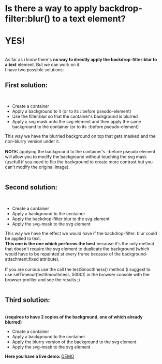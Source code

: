 <h1>Is there a way to apply backdrop-filter:blur() to a text element?</h1>
<h1>YES!</h1><br>
As far as i know there's <strong>no way to directly apply the backdrop-filter:blur to a text</strong> element. But we can work on it.<br> 
I have two possible solutions: <br>
<strong><h2>First solution:</h2></strong><br>
<ul>
  <li>Create a container</li>
  <li>Apply a background to it (or to its ::before pseudo-element)</li>
  <li>Use the filter:blur so that the container's background is blurred</li>
  <li>Apply a svg mask onto the svg element and then apply the same background to the container (or to its ::before pseudo-element)</li>
</ul>
This way we have the blurried background on top that gets masked and the non-blurry version under it.<br><br>
<strong>NOTE:</strong> applying the background to the container's ::before pseudo element will allow you to modify the background  without touching the svg mask (usefull if you need to flip the background to create more contrast but you can't modify the original image).<br><br>
<strong><h2>Second solution:</h2></strong><br>
<ul>
  <li>Create a container</li>
  <li>Apply a background to the container</li>
  <li>Apply the backdrop-filter:blur to the svg element</li>
  <li>Apply the svg-mask to the svg element</li>
</ul>
This way we have the effect we would have if the backdrop-filter: blur could be applied to text.<br>
<strong>This one is the one which performs the best</strong> because it's the only method that doesn't require the svg element to duplicate the background (which would have to be repainted at every frame because of the background-attachment:fixed attribute).<br><br>
If you are curious use the call the testSmoothness() method (i suggest to use setTimeout(testSmoothness, 5000)) in the browser console with the browser profiler and see the results ;)<br><br>

<strong><h2>Third solution:</h2></strong><br>
<strong>(requires to have 2 copies of the background, one of which already blurred)</strong>
<ul>
  <li>Create a container</li>
  <li>Apply a background to the container</li>
  <li>Apply the blurry version of the background to the svg element</li>
  <li>Apply the svg-mask to the svg element</li>
</ul>
<strong>Here you have a live demo: </strong><a href = "https://cristiandavideconte.github.io/applyBackdropFilterBlurToText"/>DEMO</a>
